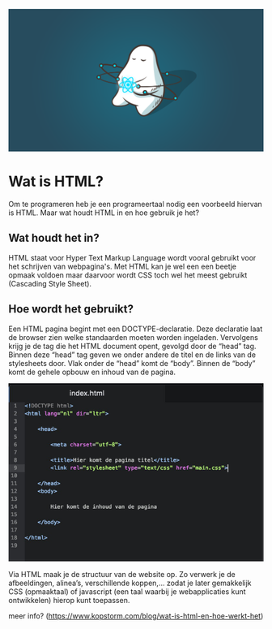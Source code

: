 ![Screenshot](afbeeldingen/header.png)

# Wat is HTML?

Om te programeren heb je een programeertaal nodig een voorbeeld hiervan is HTML. Maar wat houdt HTML in en hoe gebruik je het?

## Wat houdt het in?
HTML staat voor Hyper Text Markup Language wordt vooral gebruikt voor het schrijven van webpagina's. Met HTML kan je wel een een beetje opmaak voldoen maar daarvoor wordt CSS toch wel het meest gebruikt (Cascading Style Sheet).

## Hoe wordt het gebruikt?

Een HTML pagina begint met een DOCTYPE-declaratie. Deze declaratie laat de browser zien welke standaarden moeten worden ingeladen. Vervolgens krijg je de tag die het HTML document opent, gevolgd door de “head” tag. Binnen deze “head” tag geven we onder andere de titel en de links van de stylesheets door. Vlak onder de “head” komt de “body”. Binnen de “body” komt de gehele opbouw en inhoud van de pagina.

![Screenshot](afbeeldingen/voorbeeld_HTML.png)

Via HTML maak je de structuur van de website op. Zo verwerk je de afbeeldingen, alinea’s, verschillende koppen,... zodat je later gemakkelijk CSS (opmaaktaal) of javascript (een taal waarbij je webapplicaties kunt ontwikkelen) hierop kunt toepassen.

meer info? (https://www.kopstorm.com/blog/wat-is-html-en-hoe-werkt-het)